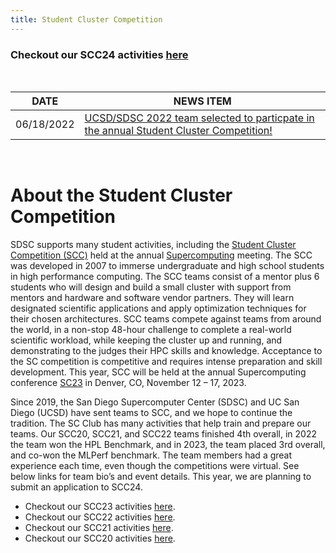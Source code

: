 ```yaml
---
title: Student Cluster Competition
---
```

### Checkout our SCC24 activities [here](scc24) 

<br/>

| DATE | NEWS ITEM |
| ----- | ---- |
| 06/18/2022 | [UCSD/SDSC 2022 team  selected to particpate in the annual Student Cluster Competition!](2022-06-18-SDSC-UCSD-Team-Selected-for-SCC22/) |

<br/>

# About the Student Cluster Competition

SDSC supports many student activities, including the [Student Cluster Competition (SCC)](http://www.studentclustercompetition.us/) held at the annual [Supercomputing](https://supercomputing.org/) meeting.
The SCC was developed in 2007 to immerse undergraduate and high school students in high performance computing. The SCC teams consist of a mentor plus 6 students who will design and build a small cluster with support from mentors and hardware and software vendor partners. They will learn designated scientific applications and apply optimization techniques for their chosen architectures. SCC teams compete against teams from around the world, in a non-stop 48-hour challenge to complete a real-world scientific workload, while keeping the cluster up and running, and demonstrating to the judges their HPC skills and knowledge.  Acceptance to the SC competition is competitive and requires intense preparation and skill development. This year, SCC will be held at the annual Supercomputing conference [SC23](https://sc23.supercomputing.org/students/student-cluster-competition/) in Denver, CO, November 12 – 17, 2023.

Since 2019, the San Diego Supercomputer Center (SDSC) and UC San Diego (UCSD) have sent teams to SCC, and we hope to continue the tradition. The SC Club has many activities that help train and prepare our teams. Our SCC20, SCC21, and SCC22 teams finished 4th overall, in 2022 the team won the HPL Benchmark, and in 2023, the team placed 3rd overall, and co-won the MLPerf benchmark. The team members had a great experience each time, even though the competitions were virtual. See below links for team bio’s and event details. This year, we are planning to submit an application to SCC24.

-   Checkout our SCC23 activities [here](scc23).
-   Checkout our SCC22 activities [here](scc22).
-   Checkout our SCC21 activities [here](scc21).
-   Checkout our SCC20 activities [here](scc20).
